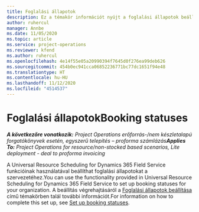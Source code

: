 ```yaml
---
title: Foglalási állapotok
description: Ez a témakör információt nyújt a foglalási állapotok beállításáról a Project Operations szolgáltatásban.
author: ruhercul
manager: Annbe
ms.date: 11/05/2020
ms.topic: article
ms.service: project-operations
ms.reviewer: kfend
ms.author: ruhercul
ms.openlocfilehash: 4e14f55e05a20990394f7645d0f276ea99deb626
ms.sourcegitcommit: 454b0ec941cca06852236771bc77dc1651f94e48
ms.translationtype: HT
ms.contentlocale: hu-HU
ms.lasthandoff: 11/12/2020
ms.locfileid: "4514537"
---
```

# <a name="booking-statuses"></a><span data-ttu-id="6cc9e-103">Foglalási állapotok</span><span class="sxs-lookup"><span data-stu-id="6cc9e-103">Booking statuses</span></span>

<span data-ttu-id="6cc9e-104">_**A következőre vonatkozik:** Project Operations erőforrás-/nem készletalapú forgatókönyvek esetén, egyszerű telepítés – proforma számlázás_</span><span class="sxs-lookup"><span data-stu-id="6cc9e-104">_**Applies To:** Project Operations for resource/non-stocked based scenarios, Lite deployment - deal to proforma invoicing_</span></span>

<span data-ttu-id="6cc9e-105">A Universal Resource Scheduling for Dynamics 365 Field Service funkcióinak használatával beállíthat foglalási állapotokat a szervezetéhez.</span><span class="sxs-lookup"><span data-stu-id="6cc9e-105">You can use the functionality provided in Universal Resource Scheduling for Dynamics 365 Field Service to set up booking statuses for your organization.</span></span> <span data-ttu-id="6cc9e-106">A beállítás végrehajtásáról a [Foglalási állapotok beállítása](https://docs.microsoft.com/dynamics365/field-service/set-up-booking-statuses) című témakörben talál további információt.</span><span class="sxs-lookup"><span data-stu-id="6cc9e-106">For information on how to complete this set up, see [Set up booking statuses](https://docs.microsoft.com/dynamics365/field-service/set-up-booking-statuses).</span></span>
